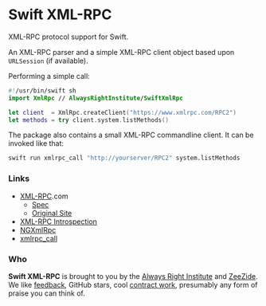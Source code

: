 # Swift XML-RPC

XML-RPC protocol support for Swift.

An XML-RPC parser and a simple XML-RPC client object based upon `URLSession`
(if available).

Performing a simple call:
```swift
#!/usr/bin/swift sh
import XmlRpc // AlwaysRightInstitute/SwiftXmlRpc

let client  = XmlRpc.createClient("https://www.xmlrpc.com/RPC2")
let methods = try client.system.listMethods()
```

The package also contains a small XML-RPC commandline client.
It can be invoked like that:
```bash
swift run xmlrpc_call "http://yourserver/RPC2" system.listMethods
```

### Links

- [XML-RPC](http://xmlrpc.com).com
  - [Spec](http://xmlrpc.com/spec.md)
  - [Original Site](http://1998.xmlrpc.com)
- [XML-RPC Introspection](http://xmlrpc-c.sourceforge.net/introspection.html)
- [NGXmlRpc](http://svn.opengroupware.org/SOPE/trunk/sope-appserver/NGXmlRpc/)
- [xmlrpc_call](http://svn.opengroupware.org/SOPE/trunk/xmlrpc_call/)

### Who

**Swift XML-RPC** is brought to you by
the
[Always Right Institute](http://www.alwaysrightinstitute.com)
and
[ZeeZide](http://zeezide.de).
We like 
[feedback](https://twitter.com/ar_institute), 
GitHub stars, 
cool [contract work](http://zeezide.com/en/services/services.html),
presumably any form of praise you can think of.
